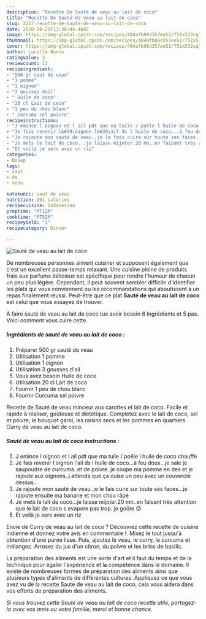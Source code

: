 ```yaml
---
description: "Recette De Sauté de veau au lait de coco"
title: "Recette De Sauté de veau au lait de coco"
slug: 2217-recette-de-saute-de-veau-au-lait-de-coco
date: 2020-08-29T13:36:44.468Z
image: https://img-global.cpcdn.com/recipes/484afb08d357ee51/751x532cq70/saute-de-veau-au-lait-de-coco-photo-principale-de-la-recette.jpg
thumbnail: https://img-global.cpcdn.com/recipes/484afb08d357ee51/751x532cq70/saute-de-veau-au-lait-de-coco-photo-principale-de-la-recette.jpg
cover: https://img-global.cpcdn.com/recipes/484afb08d357ee51/751x532cq70/saute-de-veau-au-lait-de-coco-photo-principale-de-la-recette.jpg
author: Lucille Burns
ratingvalue: 3
reviewcount: 13
recipeingredient:
- "500 gr saut de veau"
- "1 pomme"
- "1 oignon"
- "3 gousses dail"
- " Huile de coco"
- "20 cl Lait de coco"
- "1 peu de chou blanc"
- " Curcuma sel poivre"
recipeinstructions:
- "J emince l oignon et l ail pdt que ma tuile / poêle l huile de coco chauffe"
- "Je fais revenir l&#39;oignon l&#39;ail ds l huile de coco...à feu doux...je sale je saupoudre de curcuma..et de poivre..je coupe ma pomme en des et je rajoute aux oignons..j attends que ça cuise un peu avec un couvercle dessus.."
- "Je rajoute mon sauté de veau..je le fais cuire sur toute ses faces...je rajoute ensuite ma banane et mon chou râpé"
- "Je mets le lait de coco...je laisse mijoter.20 mn..en faisant très attention que le lait de coco s evapore pas trop..je goûte 😜"
- "Et voilà je sers avec un riz"
categories:
- Resep
tags:
- saut
- de
- veau

katakunci: saut de veau 
nutrition: 261 calories
recipecuisine: Indonesian
preptime: "PT12M"
cooktime: "PT52M"
recipeyield: "1"
recipecategory: Dinner

---
```



![Sauté de veau au lait de coco](https://img-global.cpcdn.com/recipes/484afb08d357ee51/751x532cq70/saute-de-veau-au-lait-de-coco-photo-principale-de-la-recette.jpg)

De nombreuses personnes aiment cuisiner et supposent également que c'est un excellent passe-temps relaxant. Une cuisine pleine de produits frais aux parfums délicieux est spécifique pour rendre l'humeur de chacun un peu plus légère. Cependant, il peut souvent sembler difficile d'identifier les plats qui vous conviennent ou les recommandations qui aboutissent à un repas finalement réussi. Peut-être que ce plat <strong> Sauté de veau au lait de coco </strong> est celui que vous essayez de trouver.

<!--inarticleads1-->

À faire sauté de veau au lait de coco tue avoir besoin 8 Ingrédients et 5 pas. Voici comment vous cuire cette.

##### Ingrédients de sauté de veau au lait de coco :

1. Préparer 500 gr sauté de veau
1. Utilisation 1 pomme
1. Utilisation 1 oignon
1. Utilisation 3 gousses d&#39;ail
1. Vous avez besoin  Huile de coco
1. Utilisation 20 cl Lait de coco
1. Fournir 1 peu de chou blanc
1. Fournir  Curcuma sel poivre


Recette de Sauté de veau minceur aux carottes et lait de coco. Facile et rapide à réaliser, goûteuse et diététique. Complétez avec le lait de coco, sel et poivre, le bouquet garni, les raisins secs et les pommes en quartiers. Curry de veau au lait de coco. 

<!--inarticleads2-->

##### Sauté de veau au lait de coco instructions :

1. J emince l oignon et l ail pdt que ma tuile / poêle l huile de coco chauffe
1. Je fais revenir l&#39;oignon l&#39;ail ds l huile de coco...à feu doux...je sale je saupoudre de curcuma..et de poivre..je coupe ma pomme en des et je rajoute aux oignons..j attends que ça cuise un peu avec un couvercle dessus..
1. Je rajoute mon sauté de veau..je le fais cuire sur toute ses faces...je rajoute ensuite ma banane et mon chou râpé
1. Je mets le lait de coco...je laisse mijoter.20 mn..en faisant très attention que le lait de coco s evapore pas trop..je goûte 😜
1. Et voilà je sers avec un riz


Envie de Curry de veau au lait de coco ? Découvrez cette recette de cuisine indienne et donnez votre avis en commentaire !. Mixez le tout jusqu&#39;à obtention d&#39;une purée lisse. Puis, ajoutez le veau, le curry, le curcuma et mélangez. Arrosez du jus d&#39;un citron, du poivre et les brins de basilic. 

<!--inarticleads1-->

<p>
La préparation des aliments est une sorte d'art et il faut du temps et de la technique pour égaler l'expérience et la compétence dans le domaine. Il existe de nombreuses formes de préparation des aliments ainsi que plusieurs types d'aliments de différentes cultures. Appliquez ce que vous avez vu de la recette Sauté de veau au lait de coco, cela vous aidera dans vos efforts de préparation des aliments.
</p>

<p>
<i>Si vous trouvez cette Sauté de veau au lait de coco recette utile, partagez-la avec vos amis ou votre famille, merci et bonne chance.</i>
</p>
